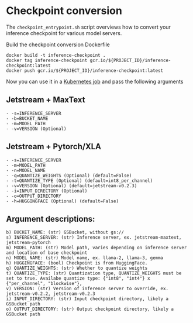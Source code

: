 # Checkpoint conversion

The `checkpoint_entrypoint.sh` script overviews how to convert your inference checkpoint for various model servers.

Build the checkpoint conversion Dockerfile
```
docker build -t inference-checkpoint .
docker tag inference-checkpoint gcr.io/${PROJECT_ID}/inference-checkpoint:latest
docker push gcr.io/${PROJECT_ID}/inference-checkpoint:latest
```

Now you can use it in a [Kubernetes job](../jetstream/maxtext/single-host-inference/checkpoint-job.yaml) and pass the following arguments

## Jetstream + MaxText
```
- -s=INFERENCE_SERVER
- -b=BUCKET_NAME
- -m=MODEL_PATH
- -v=VERSION (Optional)
```

## Jetstream + Pytorch/XLA
```
- -s=INFERENCE_SERVER
- -m=MODEL_PATH
- -n=MODEL_NAME
- -q=QUANTIZE_WEIGHTS (Optional) (default=False)
- -t=QUANTIZE_TYPE (Optional) (default=int8_per_channel)
- -v=VERSION (Optional) (default=jetstream-v0.2.3)
- -i=INPUT_DIRECTORY (Optional)
- -o=OUTPUT_DIRECTORY
- -h=HUGGINGFACE (Optional) (default=False)
```

## Argument descriptions:
```
b) BUCKET_NAME: (str) GSBucket, without gs://
s) INFERENCE_SERVER: (str) Inference server, ex. jetstream-maxtext, jetstream-pytorch
m) MODEL_PATH: (str) Model path, varies depending on inference server and location of base checkpoint
n) MODEL_NAME: (str) Model name, ex. llama-2, llama-3, gemma
h) HUGGINGFACE: (bool) Checkpoint is from HuggingFace.
q) QUANTIZE_WEIGHTS: (str) Whether to quantize weights
t) QUANTIZE_TYPE: (str) Quantization type, QUANTIZE_WEIGHTS must be set to true. Availabe quantize type: {"int8", "int4"} x {"per_channel", "blockwise"},
v) VERSION: (str) Version of inference server to override, ex. jetstream-v0.2.2, jetstream-v0.2.3
i) INPUT_DIRECTORY: (str) Input checkpoint directory, likely a GSBucket path
o) OUTPUT_DIRECTORY: (str) Output checkpoint directory, likely a GSBucket path
```